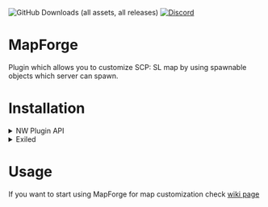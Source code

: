 ![GitHub Downloads (all assets, all releases)](https://img.shields.io/github/downloads/Killers0992/MapForge/total?label=Downloads&labelColor=2e343e&color=00FFFF&style=for-the-badge)
[![Discord](https://img.shields.io/discord/1216429195232673964?label=Discord&labelColor=2e343e&color=00FFFF&style=for-the-badge)](https://discord.gg/czQCAsDMHa)
# MapForge
Plugin which allows you to customize SCP: SL map by using spawnable objects which server can spawn.

# Installation
<details>
<summary>NW Plugin API</summary>

1. Download latest plugin ``MapForge.dll`` [Download](https://github.com/Killers0992/MapForge/releases/latest/download/MapForge.dll)
2. Put ``MapForge.dll`` in folder
  - Windows - ``%appdata%/SCP Secret Laboratory/PluginAPI/plugins/global``
  - Linux - ``.config/SCP Secret Laboratory/PluginAPI/plugins/global``
3. Download latest dependency ``MapForgeAPI.dll`` [Download](https://github.com/Killers0992/MapForge/releases/latest/download/MapForgeAPI.dll)
4. Put ``MapForgeAPI.dll`` in folder
  - Windows - ``%appdata%/SCP Secret Laboratory/PluginAPI/plugins/global/dependencies``
  - Linux - ``.config/SCP Secret Laboratory/PluginAPI/plugins/global/dependencies``
5. Launch SCP: SL server.
</details>
<details>
<summary>Exiled</summary>

1. Download latest plugin ``MapForge.dll`` [Download](https://github.com/Killers0992/MapForge/releases/latest/download/MapForge-exiled.dll)
2. Put ``MapForge.dll`` in folder
  - Windows - ``%appdata%/EXILED/Plugins``
  - Linux - ``.config/EXILED/Plugins``
3. Download latest dependency ``MapForgeAPI.dll`` [Download](https://github.com/Killers0992/MapForge/releases/latest/download/MapForgeAPI.dll)
4. Put ``MapForgeAPI.dll`` in folder
  - Windows - ``%appdata%/EXILED/Plugins/dependencies``
  - Linux - ``.config/EXILED/Plugins/dependencies``
5. Launch SCP: SL server.
</details>

# Usage
If you want to start using MapForge for map customization check [wiki page](https://github.com/Killers0992/MapForge/wiki)
